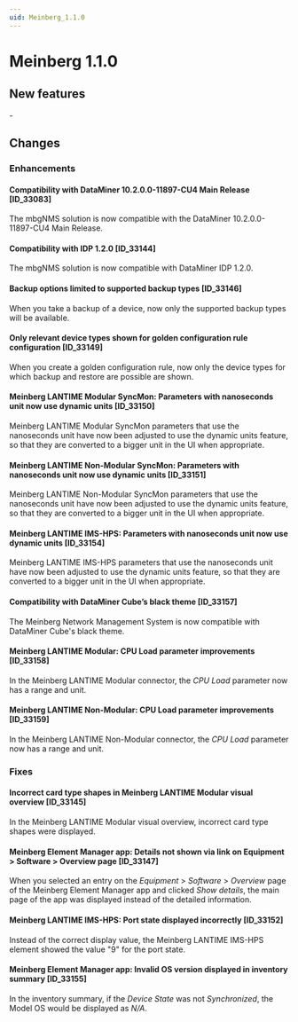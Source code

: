 ```yaml
---
uid: Meinberg_1.1.0
---
```


# Meinberg 1.1.0

## New features

\-

## Changes

### Enhancements

#### Compatibility with DataMiner 10.2.0.0-11897-CU4 Main Release \[ID_33083\]

The mbgNMS solution is now compatible with the DataMiner 10.2.0.0-11897-CU4 Main Release.

#### Compatibility with IDP 1.2.0 \[ID_33144\]

The mbgNMS solution is now compatible with DataMiner IDP 1.2.0.

#### Backup options limited to supported backup types \[ID_33146\]

When you take a backup of a device, now only the supported backup types will be available.

#### Only relevant device types shown for golden configuration rule configuration \[ID_33149\]

When you create a golden configuration rule, now only the device types for which backup and restore are possible are shown.

#### Meinberg LANTIME Modular SyncMon: Parameters with nanoseconds unit now use dynamic units \[ID_33150\]

Meinberg LANTIME Modular SyncMon parameters that use the nanoseconds unit have now been adjusted to use the dynamic units feature, so that they are converted to a bigger unit in the UI when appropriate.

#### Meinberg LANTIME Non-Modular SyncMon: Parameters with nanoseconds unit now use dynamic units \[ID_33151\]

Meinberg LANTIME Non-Modular SyncMon parameters that use the nanoseconds unit have now been adjusted to use the dynamic units feature, so that they are converted to a bigger unit in the UI when appropriate.

#### Meinberg LANTIME IMS-HPS: Parameters with nanoseconds unit now use dynamic units \[ID_33154\]

Meinberg LANTIME IMS-HPS parameters that use the nanoseconds unit have now been adjusted to use the dynamic units feature, so that they are converted to a bigger unit in the UI when appropriate.

#### Compatibility with DataMiner Cube’s black theme \[ID_33157\]

The Meinberg Network Management System is now compatible with DataMiner Cube's black theme.

#### Meinberg LANTIME Modular: CPU Load parameter improvements \[ID_33158\]

In the Meinberg LANTIME Modular connector, the *CPU Load* parameter now has a range and unit.

#### Meinberg LANTIME Non-Modular: CPU Load parameter improvements \[ID_33159\]

In the Meinberg LANTIME Non-Modular connector, the *CPU Load* parameter now has a range and unit.

### Fixes

#### Incorrect card type shapes in Meinberg LANTIME Modular visual overview \[ID_33145\]

In the Meinberg LANTIME Modular visual overview, incorrect card type shapes were displayed.

#### Meinberg Element Manager app: Details not shown via link on Equipment \> Software \> Overview page \[ID_33147\]

When you selected an entry on the *Equipment* > *Software* > *Overview* page of the Meinberg Element Manager app and clicked *Show details*, the main page of the app was displayed instead of the detailed information.

#### Meinberg LANTIME IMS-HPS: Port state displayed incorrectly \[ID_33152\]

Instead of the correct display value, the Meinberg LANTIME IMS-HPS element showed the value "9" for the port state.

#### Meinberg Element Manager app: Invalid OS version displayed in inventory summary \[ID_33155\]

In the inventory summary, if the *Device State* was not *Synchronized*, the Model OS would be displayed as *N/A*.
